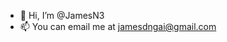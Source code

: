 - 👋 Hi, I’m @JamesN3
- 📫 You can email me at jamesdngai@gmail.com

<!---
JamesN3/JamesN3 is a ✨ special ✨ repository because its `README.md` (this file) appears on your GitHub profile.
You can click the Preview link to take a look at your changes.
--->
